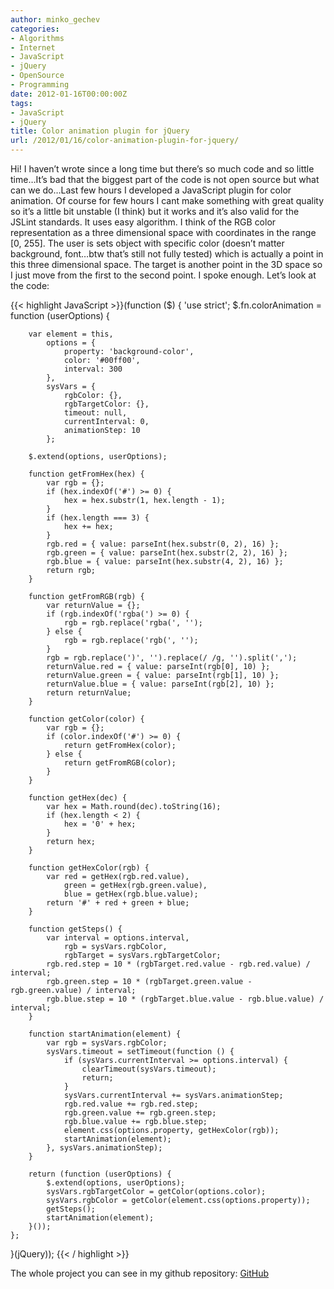 ```yaml
---
author: minko_gechev
categories:
- Algorithms
- Internet
- JavaScript
- jQuery
- OpenSource
- Programming
date: 2012-01-16T00:00:00Z
tags:
- JavaScript
- jQuery
title: Color animation plugin for jQuery
url: /2012/01/16/color-animation-plugin-for-jquery/
---
```


Hi! I haven&#8217;t wrote since a long time but there&#8217;s so much code and so little time&#8230;It&#8217;s bad that the biggest part of the code is not open source but what can we do&#8230;Last few hours I developed a JavaScript plugin for color animation. Of course for few hours I cant make something with great quality so it&#8217;s a little bit unstable (I think) but it works and it&#8217;s also valid for the JSLint standards. It uses easy algorithm. I think of the RGB color representation as a three dimensional space with coordinates in the range [0, 255]. The user is sets object with specific color (doesn&#8217;t matter background, font&#8230;btw that&#8217;s still not fully tested) which is actually a point in this three dimensional space. The target is another point in the 3D space so I just move from the first to the second point. I spoke enough. Let&#8217;s look at the code:

{{< highlight JavaScript >}}(function ($) {
    'use strict';
    $.fn.colorAnimation = function (userOptions) {

        var element = this,
            options = {
                property: 'background-color',
                color: '#00ff00',
                interval: 300
            },
            sysVars = {
                rgbColor: {},
                rgbTargetColor: {},
                timeout: null,
                currentInterval: 0,
                animationStep: 10
            };

        $.extend(options, userOptions);

        function getFromHex(hex) {
            var rgb = {};
            if (hex.indexOf('#') >= 0) {
                hex = hex.substr(1, hex.length - 1);
            }
            if (hex.length === 3) {
                hex += hex;
            }
            rgb.red = { value: parseInt(hex.substr(0, 2), 16) };
            rgb.green = { value: parseInt(hex.substr(2, 2), 16) };
            rgb.blue = { value: parseInt(hex.substr(4, 2), 16) };
            return rgb;
        }

        function getFromRGB(rgb) {
            var returnValue = {};
            if (rgb.indexOf('rgba(') >= 0) {
                rgb = rgb.replace('rgba(', '');
            } else {
                rgb = rgb.replace('rgb(', '');
            }
            rgb = rgb.replace(')', '').replace(/ /g, '').split(',');
            returnValue.red = { value: parseInt(rgb[0], 10) };
            returnValue.green = { value: parseInt(rgb[1], 10) };
            returnValue.blue = { value: parseInt(rgb[2], 10) };
            return returnValue;
        }

        function getColor(color) {
            var rgb = {};
            if (color.indexOf('#') >= 0) {
                return getFromHex(color);
            } else {
                return getFromRGB(color);
            }
        }

        function getHex(dec) {
            var hex = Math.round(dec).toString(16);
            if (hex.length < 2) {
                hex = '0' + hex;
            }
            return hex;
        }

        function getHexColor(rgb) {
            var red = getHex(rgb.red.value),
                green = getHex(rgb.green.value),
                blue = getHex(rgb.blue.value);
            return '#' + red + green + blue;
        }

        function getSteps() {
            var interval = options.interval,
                rgb = sysVars.rgbColor,
                rgbTarget = sysVars.rgbTargetColor;
            rgb.red.step = 10 * (rgbTarget.red.value - rgb.red.value) / interval;
            rgb.green.step = 10 * (rgbTarget.green.value - rgb.green.value) / interval;
            rgb.blue.step = 10 * (rgbTarget.blue.value - rgb.blue.value) / interval;
        }

        function startAnimation(element) {
            var rgb = sysVars.rgbColor;
            sysVars.timeout = setTimeout(function () {
                if (sysVars.currentInterval >= options.interval) {
                    clearTimeout(sysVars.timeout);
                    return;
                }
                sysVars.currentInterval += sysVars.animationStep;
                rgb.red.value += rgb.red.step;
                rgb.green.value += rgb.green.step;
                rgb.blue.value += rgb.blue.step;
                element.css(options.property, getHexColor(rgb));
                startAnimation(element);
            }, sysVars.animationStep);
        }

        return (function (userOptions) {
            $.extend(options, userOptions);
            sysVars.rgbTargetColor = getColor(options.color);
            sysVars.rgbColor = getColor(element.css(options.property));
            getSteps();
            startAnimation(element);
        }());
    };
}(jQuery));
{{< / highlight >}}

The whole project you can see in my github repository: <a href="https://github.com/mgechev/jquery-color-animation-plugin" target="_blank" title="GitHub">GitHub</a>